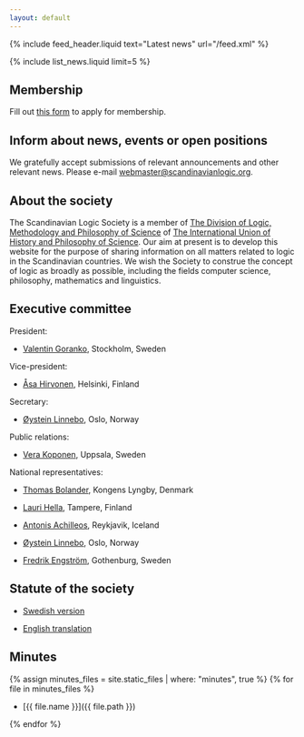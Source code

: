 ```yaml
---
layout: default
---
```

{% include feed_header.liquid text="Latest news" url="/feed.xml" %}

{% include list_news.liquid limit=5 %}

## Membership

Fill out [this form](https://forms.gle/jnwqRqCHNkcjvQB7A) to apply for
membership.

## Inform about news, events or open positions

We gratefully accept submissions of relevant announcements and other relevant
news. Please e-mail <webmaster@scandinavianlogic.org>.

## About the society

The Scandinavian Logic Society is a member of
[The Division of Logic, Methodology and Philosophy of Science](https://dlmps.org/)
of
[The International Union of History and Philosophy of Science](https://iuhpst.org/).
Our aim at present is to develop this website for the purpose of sharing
information on all matters related to logic in the Scandinavian countries. We
wish the Society to construe the concept of logic as broadly as possible,
including the fields computer science, philosophy, mathematics and linguistics.

## Executive committee

President:

- [Valentin Goranko](https://www2.philosophy.su.se/goranko), Stockholm, Sweden

Vice-president:

- [Åsa Hirvonen](http://www.helsinki.fi/~asaekman/), Helsinki, Finland

Secretary:

- [Øystein Linnebo](http://www.hf.uio.no/ifikk/personer/vit/filosofi/fast/oysteinl/), Oslo, Norway

Public relations:

- [Vera Koponen](https://katalog.uu.se/profile/?id=N96-558), Uppsala, Sweden

National representatives:

- [Thomas Bolander](http://www.dtu.dk/english/service/phonebook/person?id=6474&amp;tab=1), Kongens Lyngby, Denmark

- [Lauri Hella](http://www.sis.uta.fi/~malahe/), Tampere, Finland

- [Antonis Achilleos](https://sites.google.com/view/antonisachilleos), Reykjavik, Iceland

- [Øystein Linnebo](http://www.hf.uio.no/ifikk/personer/vit/filosofi/fast/oysteinl/), Oslo, Norway

- [Fredrik Engström](https://flov.gu.se/english/about/staff?userId=xengfr), Gothenburg, Sweden

## Statute of the society

- [Swedish version](/assets/statutes/SLS-statute-2019-11-18-swedish.pdf)

- [English translation](/assets/statutes/SLS-statute-2019-11-03-english.pdf)

## Minutes

{% assign minutes_files = site.static_files | where: "minutes", true %}
{% for file in minutes_files %}

- [{{ file.name }}]({{ file.path }})

{% endfor %}
